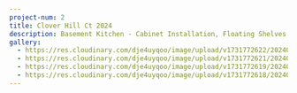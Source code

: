 ```yaml
---
project-num: 2
title: Clover Hill Ct 2024
description: Basement Kitchen - Cabinet Installation, Floating Shelves & Backsplash
gallery:
  - https://res.cloudinary.com/dje4uyqoo/image/upload/v1731772622/20240705_101240_pyxxxf.jpg
  - https://res.cloudinary.com/dje4uyqoo/image/upload/v1731772621/20240705_101222_lp9ghn.jpg
  - https://res.cloudinary.com/dje4uyqoo/image/upload/v1731772619/20240703_151919_e7s7bp.jpg
  - https://res.cloudinary.com/dje4uyqoo/image/upload/v1731772618/20240703_152148_oiwynu.jpg
---
```

